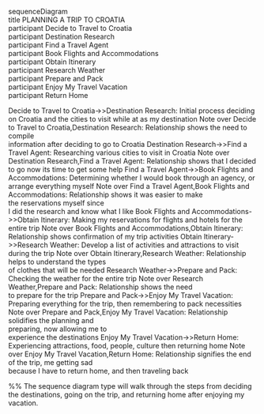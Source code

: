 sequenceDiagram  
title PLANNING A TRIP TO CROATIA  
participant Decide to Travel to Croatia  
participant Destination Research  
participant Find a Travel Agent  
participant Book Flights and Accommodations  
participant Obtain Itinerary  
participant Research Weather  
participant Prepare and Pack  
participant Enjoy My Travel Vacation  
participant Return Home  

Decide to Travel to Croatia->>Destination Research: Initial process deciding on Croatia and the cities to visit while at as my destination
Note over Decide to Travel to Croatia,Destination Research: Relationship shows the need to compile<br/>information after deciding to go to Croatia
Destination Research->>Find a Travel Agent: Researching various cities to visit in Croatia 
Note over Destination Research,Find a Travel Agent: Relationship shows that I decided<br/> to go now its time to get some help
Find a Travel Agent->>Book Flights and Accommodations: Determining whether I would book through an agency, or arrange everything myself
Note over Find a Travel Agent,Book Flights and Accommodations: Relationship shows it was easier to make<br/> the reservations myself since<br/> I did the research and know what I like
Book Flights and Accommodations->>Obtain Itinerary: Making my reservations for flights and hotels for the entire trip
Note over Book Flights and Accommodations,Obtain Itinerary: Relationship shows confirmation of my trip activities
Obtain Itinerary->>Research Weather: Develop a list of activities and attractions to visit during the trip
Note over Obtain Itinerary,Research Weather: Relationship helps to understand the types<br/> of clothes that will be needed
Research Weather->>Prepare and Pack: Checking the weather for the entire trip
Note over Research Weather,Prepare and Pack: Relationship shows the need<br/> to prepare for the trip
Prepare and Pack->>Enjoy My Travel Vacation: Preparing everything for the trip, then remembering to pack necessities
Note over Prepare and Pack,Enjoy My Travel Vacation: Relationship solidifies the planning and<br/> preparing, now allowing me to<br/> experience the destinations
Enjoy My Travel Vacation->>Return Home: Experiencing attractions, food, people, culture then returning home
Note over Enjoy My Travel Vacation,Return Home: Relationship signifies the end of the trip, me getting sad<br/> because I have to return home, and then traveling back

%% The sequence diagram type will walk through the steps from deciding the destinations, going on the trip, and returning home after enjoying my vacation.
